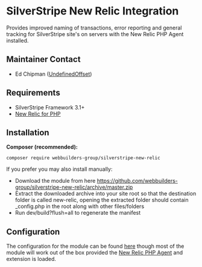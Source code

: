SilverStripe New Relic Integration
=================
Provides improved naming of transactions, error reporting and general tracking for SilverStripe site's on servers with the New Relic PHP Agent installed.

## Maintainer Contact
* Ed Chipman ([UndefinedOffset](https://github.com/UndefinedOffset))


## Requirements
* SilverStripe Framework 3.1+
* [New Relic for PHP](https://docs.newrelic.com/docs/agents/php-agent/getting-started/new-relic-php)


## Installation
__Composer (recommended):__
```
composer require webbuilders-group/silverstripe-new-relic
```


If you prefer you may also install manually:
* Download the module from here https://github.com/webbuilders-group/silverstripe-new-relic/archive/master.zip
* Extract the downloaded archive into your site root so that the destination folder is called new-relic, opening the extracted folder should contain _config.php in the root along with other files/folders
* Run dev/build?flush=all to regenerate the manifest


## Configuration
The configuration for the module can be found [here](docs/en/configuration.md) though most of the module will work out of the box provided the [New Relic PHP Agent](https://docs.newrelic.com/docs/agents/php-agent/getting-started/new-relic-php) and extension is loaded.
